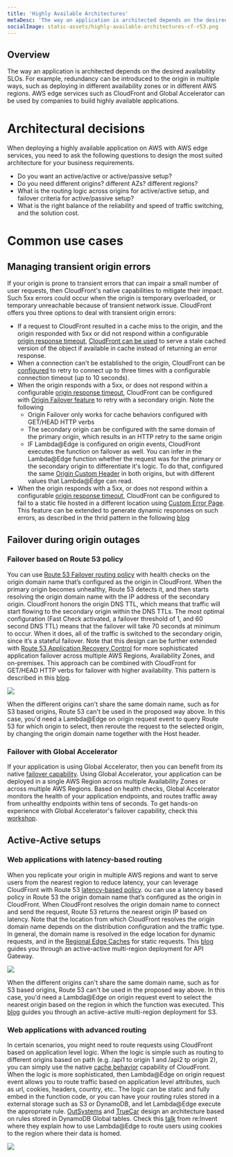 ```yaml
---
title: 'Highly Available Architectures'
metaDesc: 'The way an application is architected depends on the desired availability SLOs. AWS edge services can be used by companies to build highly available applications.'
socialImage: static-assets/highly-available-architectures-cf-r53.png
---
```

## Overview
The way an application is architected depends on the desired availability SLOs. For example, redundancy can be introduced to the origin in multiple ways, such as deploying in different availability zones or in different AWS regions. AWS edge services such as CloudFront and Global Accelerator can be used by companies to build highly available applications.

# Architectural decisions
When deploying a highly available application on AWS with AWS edge services, you need to ask the following questions to design the most suited architecture for your business requirements.
* Do you want an active/active or active/passive setup? 
* Do you need different origins? different AZs? different regions?
* What is the routing logic across origins for active/active setup, and failover criteria for active/passive setup?
* What is the right balance of the reliability and speed of traffic switching, and the solution cost. 

# Common use cases

## Managing transient origin errors
If your origin is prone to transient errors that can impair a small number of user requests, then CloudFront's native capabilities to mitigate their impact. Such 5xx errors could occur when the origin is temporary overloaded, or temporary unreachable because of transient network issue. CloudFront offers you three options to deal with transient origin errors:
* If a request to CloudFront resulted in a cache miss to the origin, and the origin responded with 5xx or did not respond within a configurable [origin response timeout](https://docs.amazonaws.cn/en_us/AmazonCloudFront/latest/DeveloperGuide/distribution-web-values-specify.html#DownloadDistValuesOriginResponseTimeout), [CloudFront can be used](https://docs.aws.amazon.com/AmazonCloudFront/latest/DeveloperGuide/HTTPStatusCodes.html) to serve a stale cached version of the object if available in cache instead of returning an error response.
* When a connection can't be established to the origin, CloudFront can be [configured](https://docs.amazonaws.cn/en_us/AmazonCloudFront/latest/DeveloperGuide/high_availability_origin_failover.html#controlling-attempts-and-timeouts) to retry to connect up to three times with a configurable connection timeout (up to 10 seconds).
* When the origin responds with a 5xx, or does not respond within a configurable [origin response timeout](https://docs.amazonaws.cn/en_us/AmazonCloudFront/latest/DeveloperGuide/distribution-web-values-specify.html#DownloadDistValuesOriginResponseTimeout), CloudFront can be configured with [Origin Failover feature](https://docs.aws.amazon.com/AmazonCloudFront/latest/DeveloperGuide/high_availability_origin_failover.html) to retry with a secondary origin. Note the following
    * Origin Failover only works for cache behaviors configured with GET/HEAD HTTP verbs
    * The secondary origin can be configured with the same domain of the primary origin, which results in an HTTP retry to the same origin
    * IF Lambda@Edge is configured on origin events, CloudFront executes the function on failover as well. You can infer in the Lambda@Edge function whether the request was for the primary or the secondary origin to differentiate it's logic. To do that, configured the same [Origin Custom Header](https://docs.aws.amazon.com/AmazonCloudFront/latest/DeveloperGuide/add-origin-custom-headers.html) in both origins, but with different values that Lambda@Edge can read.
* When the origin responds with a 5xx, or does not respond within a configurable [origin response timeout](https://docs.amazonaws.cn/en_us/AmazonCloudFront/latest/DeveloperGuide/distribution-web-values-specify.html#DownloadDistValuesOriginResponseTimeout), CloudFront can be configured to fail to a static file hosted in a different location using [Custom Error Page](https://docs.aws.amazon.com/AmazonCloudFront/latest/DeveloperGuide/GeneratingCustomErrorResponses.html). This feature can be extended to generate dynamic responses on such errors, as described in the thrid pattern in the following [blog](https://aws.amazon.com/blogs/networking-and-content-delivery/three-advanced-design-patterns-for-high-available-applications-using-amazon-cloudfront/)

## Failover during origin outages

### Failover based on Route 53 policy
You can use [Route 53 Failover routing policy](https://docs.aws.amazon.com/Route53/latest/DeveloperGuide/routing-policy.html#routing-policy-failover) with health checks on the origin domain name that’s configured as the origin in CloudFront. When the primary origin becomes unhealthy, Route 53 detects it, and then starts resolving the origin domain name with the IP address of the secondary origin. CloudFront honors the origin DNS TTL, which means that traffic will start flowing to the secondary origin within the DNS TTLs. The most optimal configuration (Fast Check activated, a failover threshold of 1, and 60 second DNS TTL) means that the failover will take 70 seconds at minimum to occur. When it does, all of the traffic is switched to the secondary origin, since it’s a stateful failover. Note that this design can be further extended with [Route 53 Application Recovery Control](https://aws.amazon.com/route53/application-recovery-controller/) for more sophisticated application failover across multiple AWS Regions, Availability Zones, and on-premises. This approach can be combined with CloudFront for GET/HEAD HTTP verbs for failover with higher availability. This pattern is described in this [blog](https://aws.amazon.com/blogs/networking-and-content-delivery/three-advanced-design-patterns-for-high-available-applications-using-amazon-cloudfront/).

![](/static-assets/highly-available-architectures-cf-r53.png)

When the different origins can't share the same domain name, such as for S3 based origins, Route 53 can't be used in the proposed way above. In this case, you'd need a Lambda@Edge on origin request event to query Route 53 for which origin to select, then reroute the request to the selected origin, by changing the origin domain name together with the Host header. 

### Failover with Global Accelerator
If your application is using Global Accelerator, then you can benefit from its native [failover capability](https://docs.aws.amazon.com/global-accelerator/latest/dg/introduction-how-it-works.html#about-endpoint-groups-automatic-health-checks). Using Global Accelerator, your application can be deployed in a single AWS Region across multiple Availability Zones or across multiple AWS Regions. Based on health checks, Global Accelerator monitors the health of your application endpoints, and routes traffic away from unhealthy endpoints within tens of seconds. To get hands-on experience with Global Accelerator's failover capability, check this [workshop](https://catalog.us-east-1.prod.workshops.aws/workshops/effb1517-b193-4c59-8da5-ce2abdb0b656/en-US/failover).

## Active-Active setups

### Web applications with latency-based routing
When you replicate your origin in multiple AWS regions and want to serve users from the nearest region to reduce latency, your can leverage CloudFront with Route 53 [latency-based policy](https://docs.aws.amazon.com/Route53/latest/DeveloperGuide/routing-policy-latency.html). ou can use a latency based policy in Route 53 the origin domain name that’s configured as the origin in CloudFront. When CloudFront resolves the origin domain name to connect and send the request, Route 53 returns the nearest origin IP based on latency. Note that the location from which CloudFront resolves the origin domain name depends on the distribution configuration and the traffic type. In general, the domain name is resolved in the edge location for dynamic requests, and in the [Regional Edge Caches](https://docs.aws.amazon.com/AmazonCloudFront/latest/DeveloperGuide/HowCloudFrontWorks.html#CloudFrontRegionaledgecaches) for static requests. This [blog](https://aws.amazon.com/blogs/networking-and-content-delivery/latency-based-routing-leveraging-amazon-cloudfront-for-a-multi-region-active-active-architecture/) guides you through an active-active multi-region deployment for API Gateway.

![](/static-assets/highly-available-architectures-cf-r53-apig.png)

When the different origins can't share the same domain name, such as for S3 based origins, Route 53 can't be used in the proposed way above. In this case, you'd need a Lambda@Edge on origin request event to select the nearest origin based on the region in which the function was executed. This [blog](https://aws.amazon.com/blogs/networking-and-content-delivery/using-amazon-cloudfront-and-amazon-s3-to-build-multi-region-active-active-geo-proximity-applications/) guides you through an active-active multi-region deployment for S3.

### Web applications with advanced routing
In certain scenarios, you might need to route requests using CloudFront based on application level logic. When the logic is simple such as routing to different origins based on path (e.g. /api1 to origin 1 and /api2 tp origin 2), you can simply use the native [cache behavior](https://docs.aws.amazon.com/AmazonCloudFront/latest/DeveloperGuide/distribution-web-values-specify.html#DownloadDistValuesCacheBehavior) capability of CloudFront. When the logic is more sophisticated, then Lambda@Edge on origin request event allows you to route traffic based on application level attributes, such as url, cookies, headers, country, etc.. The logic can be static and fully embed in the function code, or you can have your routing rules stored in a external storage such as S3 or DynamoDB, and let Lambda@Edge execute the appropriate rule. [OutSystems](https://aws.amazon.com/blogs/architecture/dynamic-request-routing-in-multi-tenant-systems-with-amazon-cloudfront/) and [TrueCar](https://aws.amazon.com/blogs/networking-and-content-delivery/truecars-dynamic-routing-with-aws-lambdaedge/) design an architecture based on rules stored in DynamoDB Global tables. Check this [talk](https://youtu.be/3iknsVpfYr0?t=1556) from re:Invent where they explain how to use Lambda@Edge to route users using cookies to the region where their data is homed.

![](/static-assets/highly-available-architectures-cf-r53-app-routing.png)